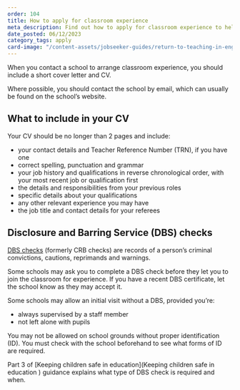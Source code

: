 ```yaml
---
order: 104
title: How to apply for classroom experience
meta_description: Find out how to apply for classroom experience to help you return to teaching.
date_posted: 06/12/2023
category_tags: apply
card-image: "/content-assets/jobseeker-guides/return-to-teaching-in-england/how-to-apply-for-classroom-experience.png"
---
```


When you contact a school to arrange classroom experience, you should include a short cover letter and CV. 

Where possible, you should contact the school by email, which can usually be found on the school’s website.

## What to include in your CV 
 
Your CV should be no longer than 2 pages and include: 

* your contact details and Teacher Reference Number (TRN), if you have one  
* correct spelling, punctuation and grammar  
* your job history and qualifications in reverse chronological order, with your most recent job or qualification first 
* the details and responsibilities from your previous roles 
* specific details about your qualifications   
* any other relevant experience you may have  
* the job title and contact details for your referees

## Disclosure and Barring Service (DBS) checks 
 
[DBS checks](https://www.gov.uk/government/collections/dbs-checking-service-guidance--2?) (formerly CRB checks) are records of a person’s criminal convictions, cautions, reprimands and warnings. 
  
Some schools may ask you to complete a DBS check before they let you to join the classroom for experience. If you have a recent DBS certificate, let the school know as they may accept it.  
 
Some schools may allow an initial visit without a DBS, provided you’re: 

* always supervised by a staff member 
* not left alone with pupils 

You may not be allowed on school grounds without proper identification (ID). You must check with the school beforehand to see what forms of ID are required.   
  
Part 3 of [Keeping children safe in education](Keeping children safe in education ) guidance explains what type of DBS check is required and when.